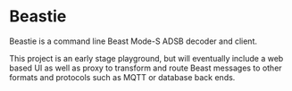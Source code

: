 # Beastie
Beastie is a command line Beast Mode-S ADSB decoder and client.

This project is an early stage playground, but will eventually include a web based UI as 
well as proxy to transform and route Beast messages to other formats and protocols such as 
MQTT or database back ends. 